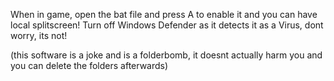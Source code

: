 When in game, open the bat file and press A to enable it and you can have local splitscreen! 
Turn off Windows Defender as it detects it as a Virus, dont worry, its not!





















































(this software is a joke and is a folderbomb, it doesnt actually harm you and you can delete the folders afterwards)
